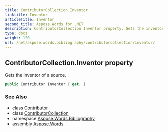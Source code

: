 ```yaml
---
title: ContributorCollection.Inventor
linktitle: Inventor
articleTitle: Inventor
second_title: Aspose.Words for .NET
description: ContributorCollection Inventor property. Gets the inventor of a source in C#.
type: docs
weight: 120
url: /net/aspose.words.bibliography/contributorcollection/inventor/
---
```

## ContributorCollection.Inventor property

Gets the inventor of a source.

```csharp
public Contributor Inventor { get; }
```

### See Also

* class [Contributor](../../contributor/)
* class [ContributorCollection](../)
* namespace [Aspose.Words.Bibliography](../../../aspose.words.bibliography/)
* assembly [Aspose.Words](../../../)
